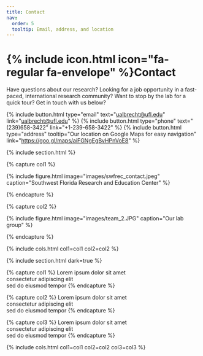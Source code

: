 ```yaml
---
title: Contact
nav:
  order: 5
  tooltip: Email, address, and location
---
```


# {% include icon.html icon="fa-regular fa-envelope" %}Contact

Have questions about our research? Looking for a job opportunity in a fast-paced, international research community? Want to stop by the lab for a quick tour? Get in touch with us below?

{%
  include button.html
  type="email"
  text="ualbrecht@ufl.edu"
  link="ualbrecht@ufl.edu"
%}
{%
  include button.html
  type="phone"
  text="(239)658-3422"
  link="+1-239-658-3422"
%}
{%
  include button.html
  type="address"
  tooltip="Our location on Google Maps for easy navigation"
  link="https://goo.gl/maps/aiFGNgEgBvHPnVoE8"
%}

{% include section.html %}

{% capture col1 %}

{%
  include figure.html
  image="images/swfrec_contact.jpeg"
  caption="Southwest Florida Research and Education Center"
%}

{% endcapture %}

{% capture col2 %}

{%
  include figure.html
  image="images/team_2.JPG"
  caption="Our lab group"
%}

{% endcapture %}

{% include cols.html col1=col1 col2=col2 %}

{% include section.html dark=true %}

{% capture col1 %}
Lorem ipsum dolor sit amet  
consectetur adipiscing elit  
sed do eiusmod tempor
{% endcapture %}

{% capture col2 %}
Lorem ipsum dolor sit amet  
consectetur adipiscing elit  
sed do eiusmod tempor
{% endcapture %}

{% capture col3 %}
Lorem ipsum dolor sit amet  
consectetur adipiscing elit  
sed do eiusmod tempor
{% endcapture %}

{% include cols.html col1=col1 col2=col2 col3=col3 %}
